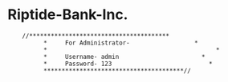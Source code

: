 # Riptide-Bank-Inc.

        //***************************************
			  *		For Administrator-	                *
			  *					                              *
			  *		Username- admin		                  *	
			  *		Password- 123		                    *
			  ***************************************//
